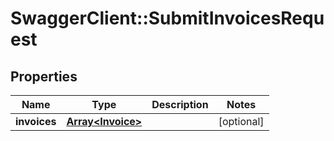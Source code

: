 # SwaggerClient::SubmitInvoicesRequest

## Properties
Name | Type | Description | Notes
------------ | ------------- | ------------- | -------------
**invoices** | [**Array&lt;Invoice&gt;**](Invoice.md) |  | [optional] 

